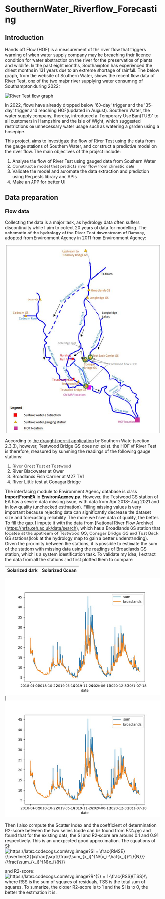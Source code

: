 # SouthernWater_Riverflow_Forecasting
## Introduction
Hands off Flow (HOF) is a measurement of the river flow that triggers warning of when water supply company may be breaching their licence condition for water abstraction on the river for the preservation of plants and wildlife. In the past eight months, Southampton has experienced the driest months in 131 years due to an extreme shortage of rainfall. The below graph, from the website of Southern Water,
shows the recent flow data of River Test, one of the two major river supplying water consuming of Southampton during 2022: 

![River Test flow graph](https://www.southernwater.co.uk/media/7398/testriverflowmld.jpg)

In 2022, flows have already dropped below '60-day' trigger and the '35-day' trigger and reaching HOF(updated in August). Southern Water, the water supply company,
thereby, introduced a 'Temporary Use Ban(TUB)' to all customers in Hampshire and the Isle of Wight, which suggested restrictions on unnecessary water usage such as watering a garden using a hosepipe. 

This project, aims to investigate the flow of River Test using the data from the gauge stations of Southern Water, and construct a predictive model
on the river flow. The main objectives of the project include:
1. Analyse the flow of River Test using gauged data from Southern Water 
2. Construct a model that predicts river flow from climatic data
3. Validate the model and automate the data extraction and prediction using Requests library and APIs
4. Make an APP for better UI

## Data preparation
### Flow data
Collecting the data is a major task, as hydrology data often suffers discontinuity while I aim to collect 20 years of data for modelling.
The schematic of the hydrology of the River Test downstream of Romsey, adopted from Environment Agency in 2011 from Environment Agency: 

![Hydrology map of River Test gauge stations](https://github.com/JZhou3083/SouthernWater_Riverflow_Forcasting/blob/main/plots/Hydrology%20map.jpg?raw=true)

According to [the draught permit application](https://www.southernwater.co.uk/media/7278/11-description_of_the_proposal-1.pdf) by Southern Water(section 2.3.3), however, Testwood Bridge GS does not exist. 
the HOF of River Test is therefore, measured by summing the readings of the following gauge stations: 
1. River Great Test at Testwood
2. River Blackwater at Ower
3. Broadlands Fish Carrier at M27 TV1
4. River Little test at Conagar Bridge

The interfacing module to Environment Agency database is class __ImportFromEA__ in __EnvironAgency.py__. However, the Testwood GS station of EA has a severe data missing issue, with data from Apr 2018- Aug 2021 and in low quality (unchecked estimation). 
Filling missing values is very important because rejecting data can significantly decrease the dataset size and forecasting reliability. The more we have data of quality, the better.
To fill the gap, I impute it with the data from [National River Flow Archive] (https://nrfa.ceh.ac.uk/data/search), which has a Broadlands GS station that locates at the upstream of Testwood GS, Conagar Bridge GS and Test Back GS stations(look at the hydrology map to gain a better understanding).
Given the proximity between the stations, it is possible to estimate the sum of the stations with missing data using the readings of Broadlands GS station, which is a system identification task. To validate my idea, I extract the data from all the stations and first plotted them to compare: 

Solarized dark             |  Solarized Ocean
:-------------------------:|:-------------------------:
![Broadlands Vs Sum](https://github.com/JZhou3083/SouthernWater_Riverflow_Forcasting/blob/main/plots/Broadlands%20Vs%20Sum_of_Three.jpeg?raw=true)
  |  ![hello](https://github.com/JZhou3083/SouthernWater_Riverflow_Forcasting/blob/main/plots/Broadlands%20Vs%20Sum_of_Three.jpeg?raw=true)

Then I also compute the Scatter Index and the coefficient of determination R2-score between the two series (code can be found from *EDA.py*) and found that for the existing data, the SI and R2-score are around 0.1 and 0.91 respectively. This is an unexpected good approximation. The equations of SI: 
<img src="https://latex.codecogs.com/svg.image?SI&space;=&space;\frac{RMSE}{\overline{X}}=\frac{\sqrt{\frac{\sum_{x_i}^{N}(x_i-\hat{x_i})^2}{N}}}{\frac{\sum_{x_i}^{N}x_i}{N}}" title="https://latex.codecogs.com/svg.image?SI = \frac{RMSE}{\overline{X}}=\frac{\sqrt{\frac{\sum_{x_i}^{N}(x_i-\hat{x_i})^2}{N}}}{\frac{\sum_{x_i}^{N}x_i}{N}}" />

and R2-score: 
<img src="https://latex.codecogs.com/svg.image?R^{2}&space;=&space;1-\frac{RSS}{TSS}\\&space;" title="https://latex.codecogs.com/svg.image?R^{2} = 1-\frac{RSS}{TSS}\\ " />
where RSS is the sum of squares of residuals, TSS is the total sum of squares. To sumarize, the closer R2-score is to 1 and the SI is to 0, the better the estimation it is. 



[//]: # (## Objectives)

[//]: # (The objective of the project are step-wise:)

[//]: # (1. Data collection and visualization. One of the biggest issue if the incomplete data of flow rate. I will first extract the flow data from [Environment Agency]&#40;https://environment.data.gov.uk/&#41;. Initial investigation on the flow will be conducted, followed by rainfall and temperature data collecting from external resource if neccessary&#40;[met office]&#40;https://www.metoffice.gov.uk/research/climate/maps-and-data/data/index&#41; etc.&#41;)

[//]: # (2. Data quality. Investigating further the data to check the given information. )

[//]: # (3. Data cleansing. )

[//]: # (4. Exploratory Data Analysis)

[//]: # (5. Feature Engineering )

[//]: # (6. Modelling)

[//]: # (7. Store the model and write up a script that $GET$ data from online and predict the flow rate on a daily basis. )

